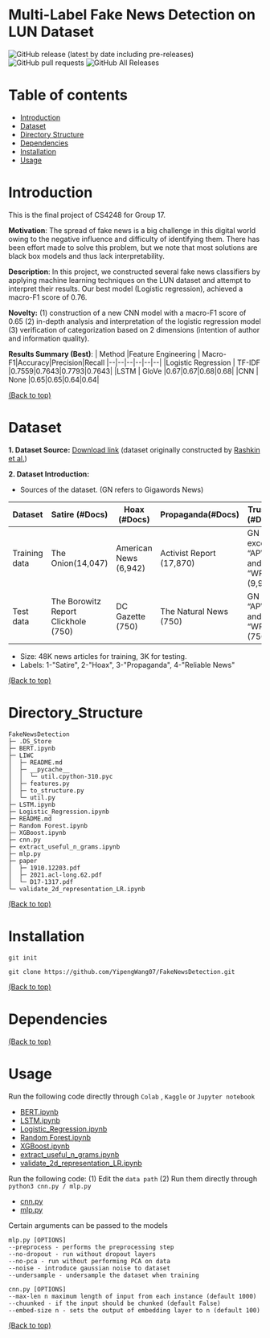 # Multi-Label Fake News Detection on LUN Dataset

<!-- Add buttons here -->
![GitHub release (latest by date including pre-releases)](https://img.shields.io/github/v/release/navendu-pottekkat/awesome-readme?include_prereleases)  ![GitHub pull requests](https://img.shields.io/github/issues-pr/navendu-pottekkat/awesome-readme)  ![GitHub All Releases](https://img.shields.io/github/downloads/navendu-pottekkat/awesome-readme/total)

# Table of contents
- [Introduction](#introduction)
- [Dataset](#dataset)
- [Directory Structure](#directory_structure)
- [Dependencies](#dependencies)
- [Installation](#installation)
- [Usage](#usage)

# Introduction

This is the final project of CS4248 for Group 17. 

**Motivation**: The spread of fake news is a big challenge in this digital world owing to the negative influence and difficulty of identifying them. There has been effort made to solve this problem, but we note that most solutions are black box models and thus lack interpretability. 

**Description**: In this project, we constructed several fake news classifiers by applying machine learning techniques on the LUN dataset and attempt to interpret their results. Our best model (Logistic regression), achieved a macro-F1 score of 0.76. 

**Novelty:**  (1) construction of a new CNN model with a macro-F1 score of 0.65 (2) in-depth analysis and interpretation of the logistic regression model (3)  verification of categorization based on 2 dimensions (intention of author and information quality).

**Results Summary (Best)**:
| Method |Feature Engineering | Macro-F1|Accuracy|Precision|Recall
|--|--|--|--|--|--|
|Logistic Regression | TF-IDF |0.7559|0.7643|0.7793|0.7643|
|LSTM | GloVe |0.67|0.67|0.68|0.68|
|CNN | None |0.65|0.65|0.64|0.64|

[(Back to top)](#table-of-contents)

# Dataset

**1. Dataset Source:**  [Download link](https://github.com/BUPT-GAMMA/CompareNet_FakeNewsDetection/releases/tag/dataset) (dataset originally constructed by [Rashkin et al.](https://aclanthology.org/D17-1317.pdf))

**2. Dataset Introduction:**

 - Sources of the dataset. (GN refers to Gigawords News)

|**Dataset**  |**Satire (#Docs)**  |**Hoax (#Docs)**|**Propaganda(#Docs)**|**Trusted (#Docs)**|
|--|--|--|--|--|
| Training data | The Onion(14,047) |American News (6,942)|Activist Report (17,870)|GN except “APW” and “WPB” (9,995)|
| Test data | The Borowitz Report Clickhole (750)|DC Gazette (750)|The Natural News (750)|GN only “APW” and “WPB” (750)|

 - Size: 48K news articles for training, 3K for testing.
 - Labels: 1-"Satire", 2-"Hoax", 3-"Propaganda", 4-"Reliable News"

[(Back to top)](#table-of-contents)

# Directory_Structure

```
FakeNewsDetection
├─ .DS_Store
├─ BERT.ipynb
├─ LIWC
│  ├─ README.md
│  ├─ __pycache__
│  │  └─ util.cpython-310.pyc
│  ├─ features.py
│  ├─ to_structure.py
│  └─ util.py
├─ LSTM.ipynb
├─ Logistic_Regression.ipynb
├─ README.md
├─ Random Forest.ipynb
├─ XGBoost.ipynb
├─ cnn.py
├─ extract_useful_n_grams.ipynb
├─ mlp.py
├─ paper
│  ├─ 1910.12203.pdf
│  ├─ 2021.acl-long.62.pdf
│  └─ D17-1317.pdf
└─ validate_2d_representation_LR.ipynb

```
[(Back to top)](#table-of-contents)

# Installation

```git init```

```git clone https://github.com/YipengWang07/FakeNewsDetection.git```

[(Back to top)](#table-of-contents)

# Dependencies


[(Back to top)](#table-of-contents)


# Usage

Run the following code directly through `Colab` , `Kaggle` or `Jupyter notebook`
 - [BERT.ipynb](https://github.com/YipengWang07/FakeNewsDetection/blob/main/BERT.ipynb)
 - [LSTM.ipynb](https://github.com/YipengWang07/FakeNewsDetection/blob/main/LSTM.ipynb)
 - [Logistic_Regression.ipynb](https://github.com/YipengWang07/FakeNewsDetection/blob/main/Logistic_Regression.ipynb)
 - [Random Forest.ipynb](https://github.com/YipengWang07/FakeNewsDetection/blob/main/Random%20Forest.ipynb)
 - [XGBoost.ipynb](https://github.com/YipengWang07/FakeNewsDetection/blob/main/XGBoost.ipynb)
 - [extract_useful_n_grams.ipynb](https://github.com/YipengWang07/FakeNewsDetection/blob/main/extract_useful_n_grams.ipynb)
 - [validate_2d_representation_LR.ipynb](https://github.com/YipengWang07/FakeNewsDetection/blob/main/validate_2d_representation_LR.ipynb)

Run the following code: (1) Edit the `data path` (2) Run them directly through `python3 cnn.py / mlp.py`
 - [cnn.py](https://github.com/YipengWang07/FakeNewsDetection/blob/main/cnn.py)
 - [mlp.py](https://github.com/YipengWang07/FakeNewsDetection/blob/main/mlp.py)

Certain arguments can be passed to the models
```
mlp.py [OPTIONS]
--preprocess - performs the preprocessing step
--no-dropout - run without dropout layers
--no-pca - run without performing PCA on data
--noise - introduce gaussian noise to dataset
--undersample - undersample the dataset when training

cnn.py [OPTIONS]
--max-len n maximum length of input from each instance (default 1000)
--chuunked - if the input should be chunked (default False)
--embed-size n - sets the output of embedding layer to n (default 100)
```

[(Back to top)](#table-of-contents)

